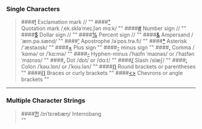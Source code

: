 ### Single Characters
>####[!](https://en.wikipedia.org/wiki/Exclamation_mark)
    Exclamation mark //
    ""
>####["](https://en.wikipedia.org/wiki/Quotation_mark)  
    Quotation mark /ˌek.skləˈmeɪ.ʃən mɑːk/
    ""
>####[#](https://en.wikipedia.org/wiki/Number_sign#Other_names_in_English)
    Number sign //
    ""
>####[$](https://en.wikipedia.org/wiki/Dollar_sign)
    Dollar sign //
    ""
>####[%](https://en.wikipedia.org/wiki/Percent_sign)
    Percent sign //
    ""
>####[&](http://dictionary.cambridge.org/pronunciation/english/ampersand)
    Ampersand /ˈæm.pə.sænd/ 
    ""
>####['](http://dictionary.cambridge.org/dictionary/english-chinese-simplified/apostrophe?q=Apostrophe)
    Apostrophe /əˈpɒs.trə.fi/
    ""
>####[*](https://en.wikipedia.org/wiki/Asterisk)
    Asterisk /'æstɚɪsk/
    ""
>####[+](https://en.wikipedia.org/wiki/Plus_and_minus_signs)
    Plus sign
    ""
>####[-](https://en.wikipedia.org/wiki/Plus_and_minus_signs)
    minus sign
    ""
>####[,](https://en.wikipedia.org/wiki/Comma)
    Comma /ˈkɒmə/ or /ˈkɑ:mə/
    ""
>####[-](https://en.wikipedia.org/wiki/Hyphen-minus)
    Hyphen-minus  /ˈhaɪfn ˈmaɪnəs/ or /ˈhaɪfən ˈmaɪnəs/
    ""
>####[.](https://en.wikipedia.org/wiki/Dot)
    Dot /dɒt/ or /dɑ:t/
    ""
>####[/](https://en.wikipedia.org/wiki/Slash_(punctuation))
    Slash /slæʃ/
    ""
>####[:](https://en.wikipedia.org/wiki/Colon_(punctuation))
    Colon /ˈkəʊ.lɒn/ or /ˈkoʊ.lən/
    ""
>####[()](https://en.wikipedia.org/wiki/Bracket)
    Round brackets or parentheses
    ""
>####[{}](https://en.wikipedia.org/wiki/Bracket)
    Braces or curly brackets
    ""
>####[<>](https://en.wikipedia.org/wiki/Bracket)
    Chevrons or angle brackets
    ""
    
***

### Multiple Character Strings
>####[?!](https://en.wikipedia.org/wiki/Interrobang)
    /ɪnˈtɛrɵbæŋ/ Interrobang  
    ""
